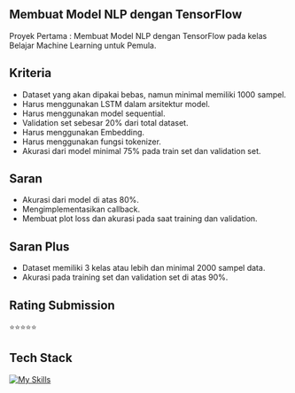 ## Membuat Model NLP dengan TensorFlow
Proyek Pertama : Membuat Model NLP dengan TensorFlow pada kelas Belajar Machine Learning untuk Pemula.

## Kriteria
- Dataset yang akan dipakai bebas, namun minimal memiliki 1000 sampel.
- Harus menggunakan LSTM dalam arsitektur model.
- Harus menggunakan model sequential.
- Validation set sebesar 20% dari total dataset.
- Harus menggunakan Embedding.
- Harus menggunakan fungsi tokenizer.
- Akurasi dari model minimal 75% pada train set dan validation set.

## Saran
- Akurasi dari model di atas 80%.
- Mengimplementasikan callback.
- Membuat plot loss dan akurasi pada saat training dan validation.

## Saran Plus
- Dataset memiliki 3 kelas atau lebih dan minimal 2000 sampel data.
- Akurasi pada training set dan validation set di atas 90%.

## Rating Submission
⭐⭐⭐⭐⭐

## Tech Stack
[![My Skills](https://skillicons.dev/icons?i=python)](https://github.com/takasicode/nlp-tensorflow)
